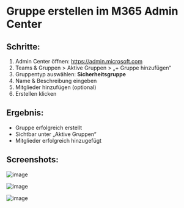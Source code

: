 # Gruppe erstellen im M365 Admin Center

## Schritte:
1. Admin Center öffnen: https://admin.microsoft.com
2. Teams & Gruppen > Aktive Gruppen > „+ Gruppe hinzufügen“
3. Gruppentyp auswählen: **Sicherheitsgruppe**
4. Name & Beschreibung eingeben
5. Mitglieder hinzufügen (optional)
6. Erstellen klicken

## Ergebnis:
- Gruppe erfolgreich erstellt
- Sichtbar unter „Aktive Gruppen“
- Mitglieder erfolgreich hinzugefügt

## Screenshots:
![image](https://github.com/user-attachments/assets/4c0d28e3-3ebe-4c8c-82d1-494b84db0923)

![image](https://github.com/user-attachments/assets/745424d5-3431-475d-a38c-46bb1e7ce4b6)

![image](https://github.com/user-attachments/assets/f00bf6a6-1d2e-4cdd-8aa8-68a02a15ca59)


